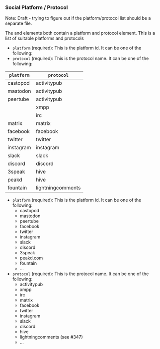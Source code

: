 ### Social Platform / Protocol

Note: Draft - trying to figure out if the platform/protocol list should be a separate file.

The <social> and <socialInteract> elements both contain a platform and protocol element. This is a list of suitable platforms and protocols

- `platform` (required): This is the platform id. It can be one of the following:
- `protocol` (required): This is the protocol name. It can be one of the following:

| `platform` | `protocol`        |
| ---------- | ------------------|
| castopod   | activitypub       |
| mastodon   | activitypub       |
| peertube   | activitypub       |
|            | xmpp              |
|            | irc               |
| matrix     | matrix            |
| facebook   | facebook          |
| twitter    | twitter           |
| instagram  | instagram         |
| slack      | slack             |
| discord    | discord           |
| 3speak     | hive              |
| peakd      | hive              |
| fountain   | lightningcomments |


  - `platform` (required): This is the platform id. It can be one of the following:
       - castopod
       - mastodon
       - peertube
       - facebook
       - twitter
       - instagram
       - slack
       - discord
       - 3speak
       - peakd.com
       - fountain
       - …
  - `protocol` (required): This is the protocol name. It can be one of the following:
       - activitypub
       - xmpp
       - irc
       - matrix
       - facebook
       - twitter
       - instagram
       - slack
       - discord
       - hive
       - lightningcomments (see #347)
       - …
